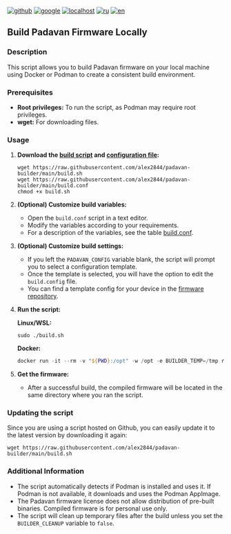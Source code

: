 [![github](https://img.shields.io/badge/GITHUB-builder-red.svg)](github.md)
[![google](https://img.shields.io/badge/GOOGLE-builder-red.svg)](google.md)
[![localhost](https://img.shields.io/badge/LOCALHOST-builder-green.svg)](localhost.md)
[![ru](https://img.shields.io/badge/lang-ru-white)](../ru/localhost.md)
[![en](https://img.shields.io/badge/lang-en-green)](localhost.md)

## Build Padavan Firmware Locally

### Description

This script allows you to build Padavan firmware on your local machine using Docker or Podman to create a consistent build environment.

### Prerequisites

* **Root privileges:** To run the script, as Podman may require root privileges.
* **wget:** For downloading files. 

### Usage

1. **Download the [build script](../../../../raw/main/build.sh) and [configuration file](../../../../raw/main/build.conf):**
    ```shell
    wget https://raw.githubusercontent.com/alex2844/padavan-builder/main/build.sh
    wget https://raw.githubusercontent.com/alex2844/padavan-builder/main/build.conf
    chmod +x build.sh
    ```

2. **(Optional) Customize build variables:**
    * Open the `build.conf` script in a text editor.
    * Modify the variables according to your requirements.
    * For a description of the variables, see the table [build.conf](conf.md).

3. **(Optional) Customize build settings:**
    * If you left the `PADAVAN_CONFIG` variable blank, the script will prompt you to select a configuration template.
    * Once the template is selected, you will have the option to edit the `build.config` file.
    * You can find a template config for your device in the [firmware repository](https://gitlab.com/hadzhioglu/padavan-ng/-/tree/master/trunk/configs/templates).

4. **Run the script:**

    **Linux/WSL:**
    ```shell
    sudo ./build.sh
    ```
    **Docker:**
    ```powershell
    docker run -it --rm -v "${PWD}:/opt" -w /opt -e BUILDER_TEMP=/tmp registry.gitlab.com/hadzhioglu/padavan-ng ./build.sh
    ```

5. **Get the firmware:**
    * After a successful build, the compiled firmware will be located in the same directory where you ran the script.

### Updating the script

Since you are using a script hosted on Github, you can easily update it to the latest version by downloading it again:

```shell
wget https://raw.githubusercontent.com/alex2844/padavan-builder/main/build.sh
```

### Additional Information

* The script automatically detects if Podman is installed and uses it. If Podman is not available, it downloads and uses the Podman AppImage.
* The Padavan firmware license does not allow distribution of pre-built binaries. Compiled firmware is for personal use only.
* The script will clean up temporary files after the build unless you set the `BUILDER_CLEANUP` variable to `false`.
